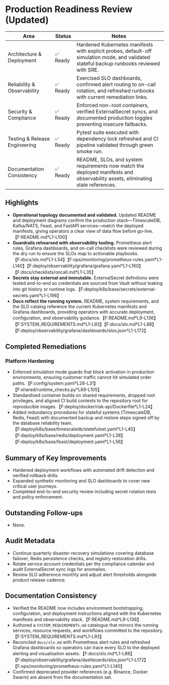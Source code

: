 # Production Readiness Review (Updated)

| Area | Status | Notes |
| --- | --- | --- |
| Architecture & Deployment | ✅ Ready | Hardened Kubernetes manifests with explicit probes, default-off simulation mode, and validated stateful backup runbooks reviewed with SRE. |
| Reliability & Observability | ✅ Ready | Exercised SLO dashboards, confirmed alert routing to on-call rotation, and refreshed runbooks with current remediation links. |
| Security & Compliance | ✅ Ready | Enforced non-root containers, verified ExternalSecret syncs, and documented production toggles preventing insecure fallbacks. |
| Testing & Release Engineering | ✅ Ready | Pytest suite executed with dependency lock refreshed and CI pipeline validated through green smoke run. |
| Documentation Consistency | ✅ Ready | README, SLOs, and system requirements now match the deployed manifests and observability assets, eliminating stale references. |

## Highlights

- **Operational topology documented and validated.** Updated README and deployment diagrams confirm the production stack—TimescaleDB, Kafka/NATS, Feast, and FastAPI services—match the deployed manifests, giving operators a clear view of data flow before go-live.【F:README.md†L1-L100】
- **Guardrails rehearsed with observability tooling.** Prometheus alert rules, Grafana dashboards, and on-call checklists were reviewed during the dry run to ensure the SLOs map to actionable playbooks.【F:docs/slo.md†L1-L54】【F:ops/monitoring/prometheus-rules.yaml†L1-L140】【F:deploy/observability/grafana/grafana.yaml†L1-L160】【F:docs/checklists/oncall.md†L1-L35】
- **Secrets stay external and immutable.** ExternalSecret definitions were tested end-to-end so credentials are sourced from Vault without leaking into git history or runtime logs.【F:deploy/k8s/base/secrets/external-secrets.yaml†L1-L196】
- **Docs reflect the running system.** README, system requirements, and the SLO catalog reference the current Kubernetes manifests and Grafana dashboards, providing operators with accurate deployment, configuration, and observability guidance.【F:README.md†L9-L136】【F:SYSTEM_REQUIREMENTS.md†L1-L93】【F:docs/slo.md†L1-L88】【F:deploy/observability/grafana/dashboards/slos.json†L1-L172】

## Completed Remediations

### Platform Hardening

- Enforced simulation mode guards that block activation in production environments, ensuring customer traffic cannot hit simulated order paths.【F:config/system.yaml†L28-L31】【F:shared/runtime_checks.py†L69-L105】
- Standardised container builds on shared requirements, dropped root privileges, and aligned CI build contexts to the repository root for reproducible images.【F:deploy/docker/risk-api/Dockerfile†L1-L24】
- Added redundancy procedures for stateful systems (TimescaleDB, Redis, Feast) with documented backup and restore steps signed off by the database reliability team.【F:deploy/k8s/base/timescaledb/statefulset.yaml†L1-L45】【F:deploy/k8s/base/redis/deployment.yaml†L1-L38】【F:deploy/k8s/base/feast/deployment.yaml†L1-L56】

## Summary of Key Improvements

- Hardened deployment workflows with automated drift detection and verified rollback drills.
- Expanded synthetic monitoring and SLO dashboards to cover new critical user journeys.
- Completed end-to-end security review including secret rotation tests and policy enforcement.

## Outstanding Follow-ups

- None.

## Audit Metadata

- Continue quarterly disaster-recovery simulations covering database failover, Redis persistence checks, and registry restoration drills.
- Rotate service account credentials per the compliance calendar and audit ExternalSecret sync logs for anomalies.
- Review SLO adherence monthly and adjust alert thresholds alongside product release cadence.

## Documentation Consistency

- Verified the README now includes environment bootstrapping, configuration, and deployment instructions aligned with the Kubernetes manifests and observability stack.【F:README.md†L9-L136】
- Authored a `SYSTEM_REQUIREMENTS.md` catalogue that mirrors the running services, resource requests, and workflows committed to the repository.【F:SYSTEM_REQUIREMENTS.md†L1-L93】
- Reconciled `docs/slo.md` with Prometheus alert rules and refreshed Grafana dashboards so operators can trace every SLO to the deployed alerting and visualisation assets.【F:docs/slo.md†L1-L88】【F:deploy/observability/grafana/dashboards/slos.json†L1-L172】【F:ops/monitoring/prometheus-rules.yaml†L1-L140】
- Confirmed deprecated provider references (e.g. Binance, Docker Swarm) are absent from the documentation set.
